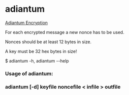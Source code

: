 # adiantum

[Adiantum Encryption](https://security.googleblog.com/2019/02/introducing-adiantum-encryption-for.html)

For each encrypted message a new nonce has to be used.

Nonces should be at least 12 bytes in size.

A key must be 32 hex bytes in size!

$ adiantum -h, adiantum --help

### Usage of adiantum:

### adiantum [-d] keyfile noncefile < infile > outfile
